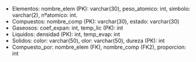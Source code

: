 - Elementos: nombre_elem (PK): varchar(30), peso_atomico: int, simbolo: varchar(2), nºatomico: int.
- Compuestos: nombre_comp (PK): varchar(30), estado: varchar(30) 
- Gaseosos: coef_expan: int, temp_lic (PK): int
- Liquidos: densidad (PK): int, temp_evap: int
- Solidos: color: varchar(50), olor: varchar(50), dureza (PK): int
- Compuesto_por: nombre_elem (FK), nombre_comp (FK2), proporcion: int